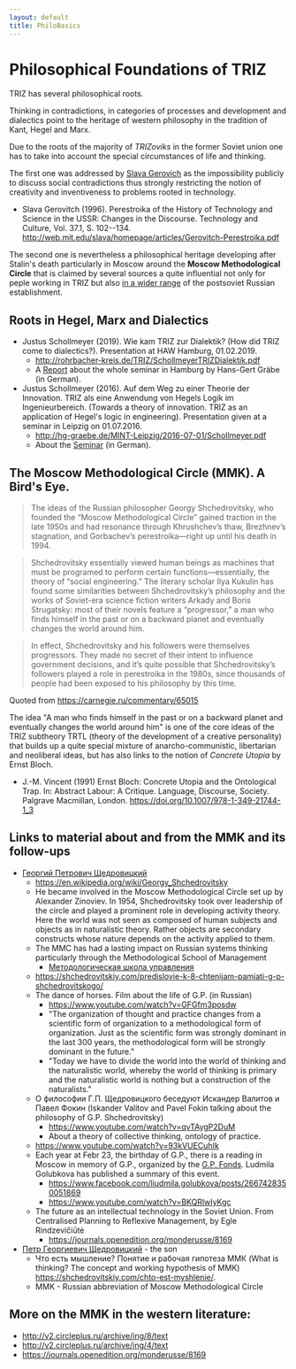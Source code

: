 ```yaml
---
layout: default
title: PhiloBasics
---
```


# Philosophical Foundations of TRIZ

TRIZ has several philosophical roots.

Thinking in contradictions, in categories of processes and development and
dialectics point to the heritage of western philosophy in the tradition of
Kant, Hegel and Marx.

Due to the roots of the majority of _TRIZoviks_ in the former Soviet union one
has to take into account the special circumstances of life and thinking.

The first one was addressed by [Slava
Gerovich](http://web.mit.edu/slava/homepage/) as the impossibility publicly to
discuss social contradictions thus strongly restricting the notion of
creativity and inventiveness to problems rooted in technology.
* Slava Gerovitch (1996). Perestroika of the History of Technology and Science
  in the USSR: Changes in the Discourse. Technology and Culture, Vol. 37.1,
  S. 102--134.
  <http://web.mit.edu/slava/homepage/articles/Gerovitch-Perestroika.pdf>

The second one is nevertheless a philosophical heritage developing after
Stalin's death particularly in Moscow around the __Moscow Methodological
Circle__ that is claimed by several sources a quite influential not only for
peple working in TRIZ but also [in a wider
range](https://carnegie.ru/commentary/65015) of the postsoviet Russian
establishment.

## Roots in Hegel, Marx and Dialectics

* Justus Schollmeyer (2019). Wie kam TRIZ zur Dialektik? (How did TRIZ come to
  dialectics?). Presentation at HAW Hamburg, 01.02.2019.
  * <http://rohrbacher-kreis.de/TRIZ/SchollmeyerTRIZDialektik.pdf>
  * A [Report](http://www.leipzig-netz.de/index.php/HGG.2019-02) about the
    whole seminar in Hamburg by Hans-Gert Gräbe (in German).
* Justus Schollmeyer (2016).  Auf dem Weg zu einer Theorie der Innovation.
  TRIZ als eine Anwendung von Hegels Logik im Ingenieurbereich. (Towards a
  theory of innovation.  TRIZ as an application of Hegel's logic in
  engineering). Presentation given at a seminar in Leipzig on 01.07.2016.
  * <http://hg-graebe.de/MINT-Leipzig/2016-07-01/Schollmeyer.pdf>
  * About the [Seminar](mint-leipzig.de/2016-07-01.html) (in German).

## The Moscow Methodological Circle (MMK). A Bird's Eye.

> The ideas of the Russian philosopher Georgy Shchedrovitsky, who founded the
> “Moscow Methodological Circle” gained traction in the late 1950s and had
> resonance through Khrushchev’s thaw, Brezhnev’s stagnation, and Gorbachev’s
> perestroika—right up until his death in 1994.

> Shchedrovitsky essentially viewed human beings as machines that must be
> programed to perform certain functions—essentially, the theory of “social
> engineering.” The literary scholar Ilya Kukulin has found some similarities
> between Shchedrovitsky’s philosophy and the works of Soviet-era science
> fiction writers Arkady and Boris Strugatsky: most of their novels feature a
> “progressor,” a man who finds himself in the past or on a backward planet
> and eventually changes the world around him.

> In effect, Shchedrovitsky and his followers were themselves progressors.
> They made no secret of their intent to influence government decisions, and
> it’s quite possible that Shchedrovitsky’s followers played a role in
> perestroika in the 1980s, since thousands of people had been exposed to his
> philosophy by this time.

Quoted from <https://carnegie.ru/commentary/65015>

The idea "A man who finds himself in the past or on a backward planet and
eventually changes the world around him" is one of the core ideas of the TRIZ
subtheory TRTL (theory of the development of a creative personality) that
builds up a quite special mixture of anarcho-communistic, libertarian and
neoliberal ideas, but has also links to the notion of _Concrete Utopia_ by
Ernst Bloch.

* J.-M. Vincent (1991) Ernst Bloch: Concrete Utopia and the Ontological Trap.
  In: Abstract Labour: A Critique. Language, Discourse, Society. Palgrave
  Macmillan, London. <https://doi.org/10.1007/978-1-349-21744-1_3>

## Links to material about and from the MMK and its follow-ups

* [Георгий Петрович Щедровицкий](https://www.fondgp.ru/)
  * <https://en.wikipedia.org/wiki/Georgy_Shchedrovitsky>
  * He became involved in the Moscow Methodological Circle set up by Alexander
    Zinoviev. In 1954, Shchedrovitsky took over leadership of the circle and
    played a prominent role in developing activity theory. Here the world was
    not seen as composed of human subjects and objects as in naturalistic
    theory.  Rather objects are secondary constructs whose nature depends on
    the activity applied to them.
  * The MMC has had a lasting impact on Russian systems thinking particularly
    through the Methodological School of Management
    * [Методологическая школа управления](https://www.facebook.com/groups/877563105594553)
  * <https://shchedrovitskiy.com/predislovie-k-8-chtenijam-pamjati-g-p-shchedrovitskogo/>
  * The dance of horses. Film about the life of G.P. (in Russian)
    * <https://www.youtube.com/watch?v=GFGfm3posdw>    
    * "The organization of thought and practice changes from a scientific form
      of organization to a methodological form of organization. Just as the
      scientific form was strongly dominant in the last 300 years, the
      methodological form will be strongly dominant in the future."      
    * "Today we have to divide the world into the world of thinking and the
      naturalistic world, whereby the world of thinking is primary and the
      naturalistic world is nothing but a construction of the naturalists."
  * О философии Г.П. Щедровицкого беседуют Искандер Валитов и Павел Фокин
    (Iskander Valitov and Pavel Fokin talking about the philosophy of G.P.
    Shchedrovitsky)  
    * <https://www.youtube.com/watch?v=qvTAygP2DuM>
    * About a theory of collective thinking, ontology of practice.
  * <https://www.youtube.com/watch?v=93kVUECuhIk>
  * Each year at Febr 23, the birthday of G.P., there is a reading in Moscow
    in memory of G.P., organized by the [G.P. Fonds](https://www.fondgp.ru/).
    Ludmila Golubkova has published a summary of this event.
    * <https://www.facebook.com/liudmila.golubkova/posts/2667428350051869>
    * <https://www.youtube.com/watch?v=BKQRlwIyKgc>
  * The future as an intellectual technology in the Soviet Union. From
    Centralised Planning to Reflexive Management, by Egle Rindzevičiūtė
    * <https://journals.openedition.org/monderusse/8169>
* [Петр Георгиевич Щедровицкий](https://shchedrovitskiy.com/) - the son
  * Что есть мышление? Понятие и рабочая гипотеза ММК (What is thinking? The
    concept and working hypothesis of MMK)
    <https://shchedrovitskiy.com/chto-est-myshlenie/>.
  * MMK - Russian abbreviation of Moscow Methodological Circle

## More on the MMK in the western literature:

* <http://v2.circleplus.ru/archive/ing/8/text>
* <http://v2.circleplus.ru/archive/ing/4/text>
* <https://journals.openedition.org/monderusse/8169>